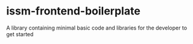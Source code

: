 # issm-frontend-boilerplate
A library containing minimal basic code and libraries for the developer to get started
